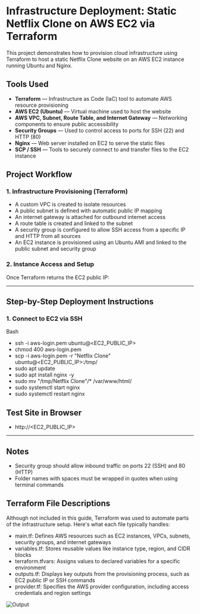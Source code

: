 # Infrastructure Deployment: Static Netflix Clone on AWS EC2 via Terraform

This project demonstrates how to provision cloud infrastructure using Terraform to host a static Netflix Clone website on an AWS EC2 instance running Ubuntu and Nginx.

## Tools Used

- **Terraform** — Infrastructure as Code (IaC) tool to automate AWS resource provisioning
- **AWS EC2 (Ubuntu)** — Virtual machine used to host the website
- **AWS VPC, Subnet, Route Table, and Internet Gateway** — Networking components to ensure public accessibility
- **Security Groups** — Used to control access to ports for SSH (22) and HTTP (80)
- **Nginx** — Web server installed on EC2 to serve the static files
- **SCP / SSH** — Tools to securely connect to and transfer files to the EC2 instance

## Project Workflow

### 1. Infrastructure Provisioning (Terraform)

- A custom VPC is created to isolate resources
- A public subnet is defined with automatic public IP mapping
- An internet gateway is attached for outbound internet access
- A route table is created and linked to the subnet
- A security group is configured to allow SSH access from a specific IP and HTTP from all sources
- An EC2 instance is provisioned using an Ubuntu AMI and linked to the public subnet and security group

### 2. Instance Access and Setup

Once Terraform returns the EC2 public IP:
 
---
## Step-by-Step Deployment Instructions

### 1. Connect to EC2 via SSH

Bash
- ssh -i aws-login.pem ubuntu@<EC2_PUBLIC_IP>
- chmod 400 aws-login.pem
- scp -i aws-login.pem -r "Netflix Clone" ubuntu@<EC2_PUBLIC_IP>:/tmp/
- sudo apt update
- sudo apt install nginx -y
- sudo mv "/tmp/Netflix Clone"/* /var/www/html/
- sudo systemctl start nginx
- sudo systemctl restart nginx

## Test Site in Browser
- http://<EC2_PUBLIC_IP>

---
## Notes
- Security group should allow inbound traffic on ports 22 (SSH) and 80 (HTTP)
- Folder names with spaces must be wrapped in quotes when using terminal commands
  
## Terraform File Descriptions
Although not included in this guide, Terraform was used to automate parts of the infrastructure setup. Here's what each file typically handles:
- main.tf: Defines AWS resources such as EC2 instances, VPCs, subnets, security groups, and internet gateways
- variables.tf: Stores reusable values like instance type, region, and CIDR blocks
- terraform.tfvars: Assigns values to declared variables for a specific environment
- outputs.tf: Displays key outputs from the provisioning process, such as EC2 public IP or SSH commands
- provider.tf: Specifies the AWS provider configuration, including access credentials and region settings

![Output](https://github.com/user-attachments/assets/3bcc5f1a-1bd2-4da5-bdee-54fdaf86a242)

